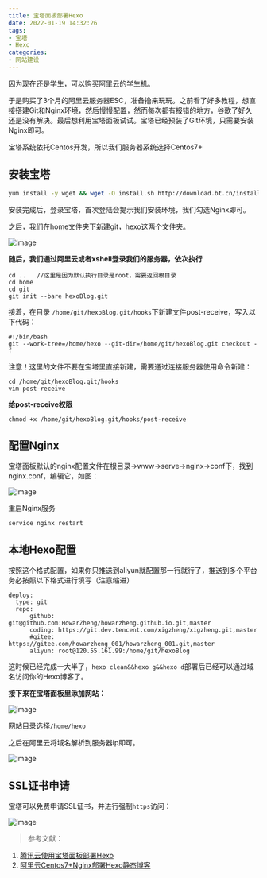 ```yaml
---
title: 宝塔面板部署Hexo
date: 2022-01-19 14:32:26
tags:
- 宝塔
- Hexo
categories:
- 网站建设
---
```

因为现在还是学生，可以购买阿里云的学生机。


于是购买了3个月的阿里云服务器ESC，准备撸来玩玩。之前看了好多教程，想直接搭建Git和Nginx环境，然后慢慢配置，然而每次都有报错的地方，谷歌了好久还是没有解决。最后想利用宝塔面板试试。宝塔已经预装了Git环境，只需要安装Nginx即可。





宝塔系统依托Centos开发，所以我们服务器系统选择Centos7+

## 安装宝塔

```bash
yum install -y wget && wget -O install.sh http://download.bt.cn/install/install_6.0.sh && sh install.sh
```

安装完成后，登录宝塔，首次登陆会提示我们安装环境，我们勾选Nginx即可。

之后，我们在home文件夹下新建git，hexo这两个文件夹。



![image](https://cdn.jsdelivr.net/gh/HowarZheng/howarzheng.github.io@Figure_Bed/20220123/image.17prl7487ips.jpg)                                

**随后，我们通过阿里云或者xshell登录我们的服务器，依次执行**

```
cd ..   //这里是因为默认执行目录是root，需要返回根目录
cd home
cd git
git init --bare hexoBlog.git
```

接着，在目录 `/home/git/hexoBlog.git/hooks`下新建文件post-receive，写入以下代码：

```
#!/bin/bash
git --work-tree=/home/hexo --git-dir=/home/git/hexoBlog.git checkout -f
```

注意！这里的文件不要在宝塔里直接新建，需要通过连接服务器使用命令新建：

```
cd /home/git/hexoBlog.git/hooks  
vim post-receive
```

**给post-receive权限**

```
chmod +x /home/git/hexoBlog.git/hooks/post-receive
```

## 配置Nginx

宝塔面板默认的nginx配置文件在根目录->www->serve->nginx->conf下，找到nginx.conf，编辑它，如图：

![image](https://cdn.jsdelivr.net/gh/HowarZheng/howarzheng.github.io@Figure_Bed/20220123/image.6tb20aqt6280.jpg)

重启Nginx服务

```
service nginx restart
```

## 本地Hexo配置

按照这个格式配置，如果你只推送到aliyun就配置那一行就行了，推送到多个平台务必按照以下格式进行填写（注意缩进）

```
deploy:
  type: git
  repo:
      github: git@github.com:HowarZheng/howarzheng.github.io.git,master
      coding: https://git.dev.tencent.com/xigzheng/xigzheng.git,master
      #gitee: https://gitee.com/howarzheng_001/howarzheng_001.git,master
      aliyun: root@120.55.161.99:/home/git/hexoBlog
```

这时候已经完成一大半了，`hexo clean&&hexo g&&hexo d`部署后已经可以通过域名访问你的Hexo博客了。

**接下来在宝塔面板里添加网站：**

![image](https://cdn.jsdelivr.net/gh/HowarZheng/howarzheng.github.io@Figure_Bed/20220123/image.1jgh04usi6ao.jpg)



网站目录选择`/home/hexo`

之后在阿里云将域名解析到服务器ip即可。

![image](https://cdn.jsdelivr.net/gh/HowarZheng/howarzheng.github.io@Figure_Bed/20220123/image.77d5scrkje80.jpg)

## SSL证书申请

宝塔可以免费申请SSL证书，并进行强制`https`访问：

![image](https://cdn.jsdelivr.net/gh/HowarZheng/howarzheng.github.io@Figure_Bed/20220123/image.39cf0vum9300.jpg)



> 参考文献：

1. [腾讯云使用宝塔面板部署Hexo](https://www.leaflag.cn/2019/02/22/腾讯云部署Hexo/#正式开始！配置Git！)
2. [阿里云Centos7+Nginx部署Hexo静态博客](https://www.jianshu.com/p/0f9dfa9c141b)
